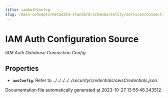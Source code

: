 ```yaml
---
title: iamAuthConfig
slug: /main-concepts/metadata-standard/schemas/entity/services/connections/database/common/iamauthconfig
---
```


# IAM Auth Configuration Source

*IAM Auth Database Connection Config*

## Properties

- **`awsConfig`**: Refer to *../../../../../security/credentials/awsCredentials.json*.


Documentation file automatically generated at 2023-10-27 13:55:46.343512.

